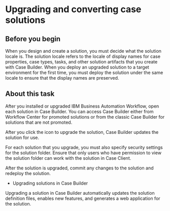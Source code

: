 # Upgrading and converting case solutions

## Before you begin

When you design and create a solution, you must decide what the
solution locale is. The solution locale refers to the locale of display names for case properties,
case types, tasks, and other solution artifacts that you create with Case Builder. When you deploy an
upgraded solution to a target environment for the first time, you must deploy the solution under the
same locale to ensure that the display names are preserved.

## About this task

After you installed or upgraded IBM Business Automation
Workflow, open each solution in
Case Builder. You can access
Case Builder either from
Workflow Center for promoted
solutions or from the classic Case Builder for solutions that are not
promoted.

After you click the icon to upgrade the solution, Case Builder updates the solution for
use.

For each solution that you upgrade, you must also specify security settings for the solution
folder. Ensure that only users who have permission to view the solution folder can work with the
solution in Case Client.

After the solution is upgraded, commit any changes to the solution and redeploy the solution.

- Upgrading solutions in Case Builder

Upgrading a solution in Case Builder automatically updates the solution definition files, enables new features, and generates a web application for the solution.